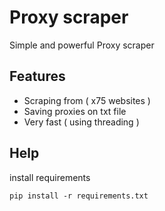 # Proxy scraper
Simple and powerful Proxy scraper

## Features
- Scraping from ( x75 websites ) 
- Saving proxies on txt file
- Very fast ( using threading )

## Help

install requirements
```
pip install -r requirements.txt
```
